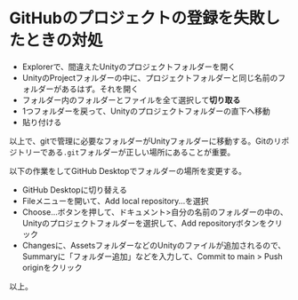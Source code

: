 # GitHubのプロジェクトの登録を失敗したときの対処

- Explorerで、間違えたUnityのプロジェクトフォルダーを開く
- UnityのProjectフォルダーの中に、プロジェクトフォルダーと同じ名前のフォルダーがあるはず。それを開く
- フォルダー内のフォルダーとファイルを全て選択して**切り取る**
- 1つフォルダーを戻って、Unityのプロジェクトフォルダーの直下へ移動
- 貼り付ける

以上で、gitで管理に必要なフォルダーがUnityフォルダーに移動する。Gitのリポジトリーである`.git`フォルダーが正しい場所にあることが重要。

以下の作業をしてGitHub Desktopでフォルダーの場所を変更する。

- GitHub Desktopに切り替える
- Fileメニューを開いて、Add local repository...を選択
- Choose...ボタンを押して、ドキュメント>自分の名前のフォルダーの中の、Unityのプロジェクトフォルダーを選択して、Add repositoryボタンをクリック
- Changesに、AssetsフォルダーなどのUnityのファイルが追加されるので、Summaryに「フォルダー追加」などを入力して、Commit to main > Push originをクリック

以上。
